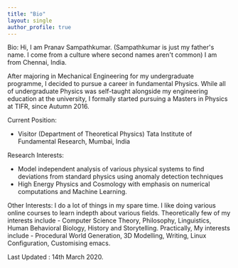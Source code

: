 ```yaml
---
title: "Bio"
layout: single
author_profile: true
---
```

Bio:
Hi, I am Pranav Sampathkumar. (Sampathkumar is just my father's name. I come from a culture where second names aren't common)
I am from Chennai, India. 

After majoring in Mechanical Engineering for my undergraduate programme,
I decided to pursue a career in fundamental Physics.
While all of undergraduate Physics was self-taught alongside my engineering education at the university,
I formally started pursuing a Masters in Physics at TIFR, since Autumn 2016. 

Current Position:
- Visitor (Department of Theoretical Physics)
    Tata Institute of Fundamental Research, Mumbai, India

Research Interests:
  - Model independent analysis of various physical systems to find deviations from standard physics using anomaly detection techniques
  - High Energy Physics and Cosmology with emphasis on numerical computations and Machine Learning.

Other Interests:
  I do a lot of things in my spare time. I like doing various online courses to learn indepth about various fields. 
  Theoretically few of my interests include - Computer Science Theory, Philosophy, Linguistics, Human Behavioral Biology, History and Storytelling.
  Practically, My interests include - Procedural World Generation, 3D Modelling, Writing, Linux Configuration, Customising emacs.

Last Updated : 14th March 2020.
